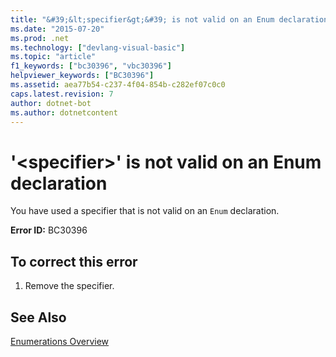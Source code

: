 ```yaml
---
title: "&#39;&lt;specifier&gt;&#39; is not valid on an Enum declaration"
ms.date: "2015-07-20"
ms.prod: .net
ms.technology: ["devlang-visual-basic"]
ms.topic: "article"
f1_keywords: ["bc30396", "vbc30396"]
helpviewer_keywords: ["BC30396"]
ms.assetid: aea77b54-c237-4f04-854b-c282ef07c0c0
caps.latest.revision: 7
author: dotnet-bot
ms.author: dotnetcontent
---
```

# &#39;&lt;specifier&gt;&#39; is not valid on an Enum declaration
You have used a specifier that is not valid on an `Enum` declaration.  
  
 **Error ID:** BC30396  
  
## To correct this error  
  
1.  Remove the specifier.  
  
## See Also  
 [Enumerations Overview](../../visual-basic/programming-guide/language-features/constants-enums/enumerations-overview.md)
